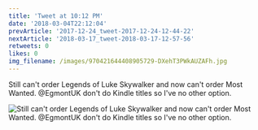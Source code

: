 ```yaml
---
title: 'Tweet at 10:12 PM'
date: '2018-03-04T22:12:04'
prevArticle: '2017-12-24_tweet-2017-12-24-12-44-22'
nextArticle: '2018-03-17_tweet-2018-03-17-12-57-56'
retweets: 0
likes: 0
img_filename: /images/970421644408905729-DXehT3PWkAUZAFh.jpg
---
```

Still can't order Legends of Luke Skywalker and now can't order Most Wanted. @EgmontUK don't do Kindle titles so I've no other option.

![Still can't order Legends of Luke Skywalker and now can't order Most Wanted. @EgmontUK don't do Kindle titles so I've no other option.](/images/970421644408905729-DXehT3PWkAUZAFh.jpg "Still can't order Legends of Luke Skywalker and now can't order Most Wanted. @EgmontUK don't do Kindle titles so I've no other option.")